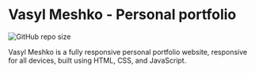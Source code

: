 # Vasyl Meshko - Personal portfolio

![GitHub repo size](https://img.shields.io/github/repo-size/codewithsadee/vcard-personal-portfolio)

Vasyl Meshko is a fully responsive personal portfolio website, responsive for all devices, built using HTML, CSS, and JavaScript.
